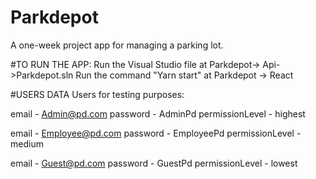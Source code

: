 # Parkdepot
A one-week project app for managing a parking lot. 
 
#TO RUN THE APP: 
Run the Visual Studio file at Parkdepot-> Api->Parkdepot.sln 
Run the command "Yarn start" at Parkdepot -> React 
 
#USERS DATA 
Users for testing purposes: 
 
email - Admin@pd.com 
password - AdminPd 
permissionLevel - highest 
 
email - Employee@pd.com 
password - EmployeePd 
permissionLevel - medium 
 
email - Guest@pd.com 
password - GuestPd 
permissionLevel - lowest 
